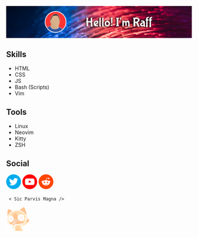 <img src="gh_banner.png" />

## Skills

- HTML
- CSS
- JS
- Bash (Scripts)
- Vim

## Tools
- Linux
- Neovim
- Kitty
- ZSH

## Social

[<img src='twitter.png' alt='Twitter' height='40'>](https://twitter.com/RaffRodriiguez)
[<img src='youtube.png' alt='YouTube' height='40'>](https://www.youtube.com/@RaffRodriiguez)
[<img src='reddit.png' alt='Reddit' height='40'>](https://www.reddit.com/user/ha7ak3)

<code> < Sic Parvis Magna /> </code>

<img src='felyne.png' alt='Hi-nya' />

